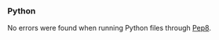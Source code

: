 ### Python
No errors were found when running Python files through [Pep8](https://pep8ci.herokuapp.com/#).